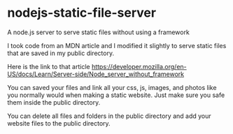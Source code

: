 # nodejs-static-file-server
A node.js server to serve static files without using a framework

I took code from an MDN article and I modified it slightly to serve static files that are saved in my public directory.

Here is the link to that article https://developer.mozilla.org/en-US/docs/Learn/Server-side/Node_server_without_framework

You can saved your files and link all your css, js, images, and photos like you normally would when making a static website. Just make sure you safe them inside the public directory.

You can delete all files and folders in the public directory and add your website files to the public directory.
